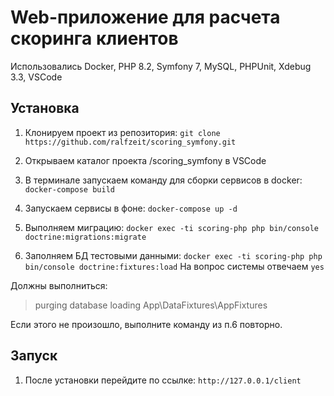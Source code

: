 # Web-приложение для расчета скоринга клиентов

Использовались Docker, PHP 8.2, Symfony 7, MySQL, PHPUnit, Xdebug 3.3, VSCode

## Установка

1. Клонируем проект из репозитория:
`git clone https://github.com/ralfzeit/scoring_symfony.git`

2. Открываем каталог проекта /scoring_symfony в VSCode

3. В терминале запускаем команду для сборки сервисов в docker:
`docker-compose build`

4. Запускаем сервисы в фоне:
`docker-compose up -d`

5. Выполняем миграцию:
`docker exec -ti scoring-php php bin/console doctrine:migrations:migrate`

6. Заполняем БД тестовыми данными:
`docker exec -ti scoring-php php bin/console doctrine:fixtures:load` 
На вопрос системы отвечаем `yes`

Должны выполниться:
> purging database
> loading App\DataFixtures\AppFixtures

Если этого не произошло, выполните команду из п.6 повторно.


## Запуск

1. После установки перейдите по ссылке: `http://127.0.0.1/client`